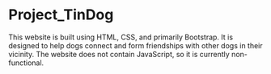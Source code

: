 # Project_TinDog
<p>This website is built using HTML, CSS, and primarily Bootstrap.
It is designed to help dogs connect and form friendships with other dogs in their vicinity.
The website does not contain JavaScript, so it is currently non-functional.</p>
